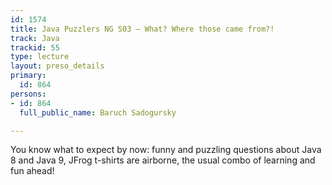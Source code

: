 ```yaml
---
id: 1574
title: Java Puzzlers NG S03 — What? Where those came from?!
track: Java
trackid: 55
type: lecture
layout: preso_details
primary:
  id: 864
persons:
- id: 864
  full_public_name: Baruch Sadogursky

---
```

You know what to expect by now: funny and puzzling questions about Java 8 and Java 9, JFrog t-shirts are airborne, the usual combo of learning and fun ahead!
